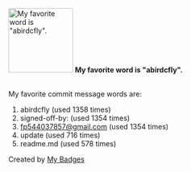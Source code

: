 <img src="https://github.com/my-badges/my-badges/blob/master/src/all-badges/favorite-word/favorite-word.png?raw=true" alt="My favorite word is &quot;abirdcfly&quot;." title="My favorite word is &quot;abirdcfly&quot;." width="128">
<strong>My favorite word is &quot;abirdcfly&quot;.</strong>
<br><br>

My favorite commit message words are:

1. abirdcfly (used 1358 times)
2. signed-off-by: (used 1354 times)
3. <fp544037857@gmail.com> (used 1354 times)
4. update (used 716 times)
5. readme.md (used 578 times)


Created by <a href="https://github.com/my-badges/my-badges">My Badges</a>